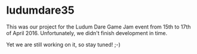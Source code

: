 # ludumdare35

This was our project for the Ludum Dare Game Jam event from 15th to 17th of April 2016.
Unfortunately, we didn't finish development in time.

Yet we are still working on it, so stay tuned! ;-)

